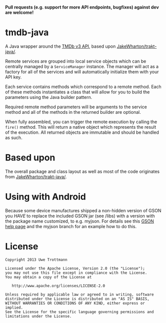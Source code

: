 **Pull requests (e.g. support for more API endpoints, bugfixes) against dev are welcome!**

tmdb-java
============

A Java wrapper around the [TMDb v3 API][1], based upon [JakeWharton/trakt-java/][2].

Remote services are grouped into local service objects which can be centrally
managed by a `ServiceManager` instance. The manager will act as a factory for
all of the services and will automatically initialize them with your API key.

Each service contains methods which correspond to a remote method. Each of
these methods instantiates a class that will allow for you to build the
parameters using the Java builder pattern.

Required remote method parameters will be arguments to the service method and
all of the methods in the returned builder are optional.

When fully assembled, you can trigger the remote execution by calling the
`fire()` method. This will return a native object which represents the result
of the execution. All returned objects are immutable and should be handled
as such.

Based upon
============

The overall package and class layout as well as most of the code
originates from [JakeWharton/trakt-java/][2].

Using with Android
============

Because some device manufactures shipped a non-hidden version of GSON you *HAVE* to replace the included GSON jar (see /libs) with a version with the package name customized, to e.g. myjson. For details see this [GSON help page][3] and the myjson branch for an example how to do this.

License
=======

    Copyright 2013 Uwe Trottmann

    Licensed under the Apache License, Version 2.0 (the "License");
    you may not use this file except in compliance with the License.
    You may obtain a copy of the License at

       http://www.apache.org/licenses/LICENSE-2.0

    Unless required by applicable law or agreed to in writing, software
    distributed under the License is distributed on an "AS IS" BASIS,
    WITHOUT WARRANTIES OR CONDITIONS OF ANY KIND, either express or implied.
    See the License for the specific language governing permissions and
    limitations under the License.




 [1]: http://docs.themoviedb.apiary.io/
 [2]: https://github.com/JakeWharton/trakt-java/
 [3]: https://sites.google.com/site/gson/gson-on-android
